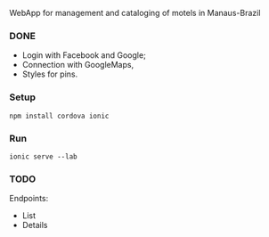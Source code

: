 WebApp for management and cataloging of motels in Manaus-Brazil

### DONE

- Login with Facebook and Google;
- Connection with GoogleMaps,
- Styles for pins.

### Setup

`npm install cordova ionic`

### Run

`ionic serve --lab`

### TODO

Endpoints:
- List
- Details
